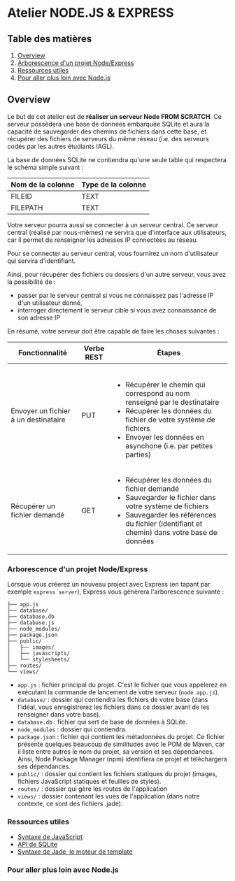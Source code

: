 # Atelier NODE.JS & EXPRESS

## Table des matières
1. [Overview](#)
2. [Arborescence d'un projet Node/Express](#)
3. [Ressources utiles](#)
4. [Pour aller plus loin avec Node.js](#)

## Overview

Le but de cet atelier est de **réaliser un serveur Node FROM SCRATCH**. Ce serveur possédera une base de données embarquée SQLite et aura la capacité de sauvegarder des chemins de fichiers dans cette base, et récupérer des fichiers de serveurs du même réseau (i.e. des serveurs codés par les autres étudiants IAGL).

La base de données SQLite ne contiendra qu'une seule table qui respectera le schéma simple suivant :

| Nom de la colonne | Type de la colonne |
|------------------ |------------------- |
| FILEID | TEXT |
| FILEPATH | TEXT |

Votre serveur pourra aussi se connecter à un serveur central. Ce serveur central (réalisé par nous-mêmes) ne servira que d'interface aux utilisateurs, car il permet de renseigner les adresses IP connectées au réseau.

Pour se connecter au serveur central, vous fournirez un nom d'utilisateur qui servira d'identifiant.

Ainsi, pour récupérer des fichiers ou dossiers d'un autre serveur, vous avez la possibilité de :
* passer par le serveur central si vous ne connaissez pas l'adresse IP d'un utilisateur donné,
* interroger directement le serveur cible si vous avez connaissance de son adresse IP

En résumé, votre serveur doit être capable de faire les choses suivantes :

| Fonctionnalité | Verbe REST | Étapes |
| -------------- | ---------- | ------ |
| Envoyer un fichier à un destinataire | PUT | <ul><li>Récupérer le chemin qui correspond au nom renseigné par le destinataire</li><li>Récupérer les données du fichier de votre système de fichiers</li><li>Envoyer les données en asynchone (i.e. par petites parties)</li></ul>
| Récupérer un fichier demandé | GET | <ul><li>Récupérer les données du fichier demandé </li><li>Sauvegarder le fichier dans votre système de fichiers</li><li>Sauvegarder les références du fichier (identifiant et chemin) dans votre base de données</li></ul> |

### Arborescence d'un projet Node/Express

Lorsque vous créerez un nouveau project avec Express (en tapant par exemple ```express server```), Express vous génèrera l'arborescence suivante :

```
├── app.js
├── database/
├── database.db
├── database.js
├── node_modules/
├── package.json
├── public/
│   ├── images/
│   ├── javascripts/
│   └── stylesheets/
├── routes/
└── views/
```

* ```app.js``` : fichier principal du projet. C'est le fichier que vous appelerez en exécutant la commande de lancement de votre serveur (```node app.js```).
* ```database/``` : dossier qui contiendra les fichiers de votre base (dans l'idéal, vous enregistrerez les fichiers dans ce dossier avant de les renseigner dans votre base).
* ```database.db``` : fichier qui sert de base de données à SQLite.
* ```node_modules``` : dossier qui contiendra.
* ```package.json``` : fichier qui contient les métadonnées du projet. Ce fichier présente quelques beaucoup de similitudes avec le POM de Maven, car il liste entre autres le nom du projet, sa version et ses dépendances. Ainsi, Node Package Manager (npm) identifiera ce projet et téléchargera ses dépendances.
* ```public/``` : dossier qui contient les fichiers statiques du projet (images, fichiers JavaScript statiques et feuilles de styles).
* ```routes/``` : dossier qui gère les routes de l'application
* ```views/``` : dossier contenant les vues de l'application (dans notre contexte, ce sont des fichiers .jade).

### Ressources utiles

* [Syntaxe de JavaScript](http://wps.aw.com/wps/media/objects/2234/2287950/javascript_refererence.pdf)
* [API de SQLite](https://github.com/mapbox/node-sqlite3/wiki/API)
* [Syntaxe de Jade, le moteur de template](http://jade-lang.com/reference/)

### Pour aller plus loin avec Node.js
